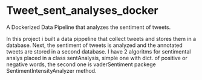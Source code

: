 # Tweet_sent_analyses_docker
A Dockerized Data Pipeline that analyzes the sentiment of tweets.

In this project i built a data pippeline that collect tweets and stores them in a database. Next, the sentiment of tweets is analyzed and the annotated tweets are stored in a second database.
I have 2 algoritms for sentimental analys placed in a class sentAnalysis, simple one with dict. of positive or negative words, the second one is vaderSentiment packege SentimentIntensityAnalyzer method.

